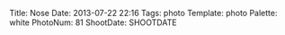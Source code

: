 Title: Nose
Date: 2013-07-22 22:16
Tags: photo
Template: photo
Palette: white
PhotoNum: 81
ShootDate: SHOOTDATE
